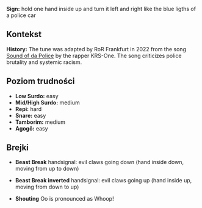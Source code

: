 **Sign:** hold one hand inside up and turn it left and right like the blue
ligths of a police car

## Kontekst

**History:** The tune was adapted by RoR Frankfurt in 2022 from the song [Sound
of da Police](https://en.wikipedia.org/wiki/Sound_of_da_Police) by the rapper
KRS-One. The song criticizes police brutality and systemic racism.

## Poziom trudności

* **Low Surdo:** easy
* **Mid/High Surdo:** medium
* **Repi:** hard
* **Snare:** easy
* **Tamborim:** medium
* **Agogô:** easy

## Brejki

* **Beast Break** handsignal: evil claws going down (hand inside down, moving
  from up to down)
* **Beast Break inverted** handsignal: evil claws going up (hand inside up,
  moving from down to up)

* **Shouting** Oo is pronounced as Whoop!
